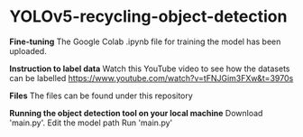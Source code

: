 # YOLOv5-recycling-object-detection

**Fine-tuning**
The Google Colab .ipynb file for training the model has been uploaded.

**Instruction to label data**
Watch this YouTube video to see how the datasets can be labelled
https://www.youtube.com/watch?v=tFNJGim3FXw&t=3970s

**Files**
The files can be found under this repository

**Running the object detection tool on your local machine**
Download 'main.py'.
Edit the model path
Run 'main.py'
